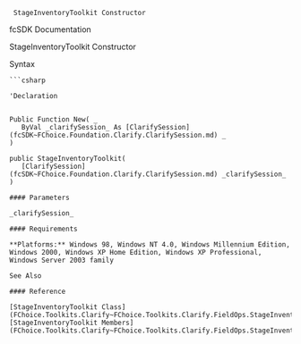 ﻿     StageInventoryToolkit Constructor                                                   

fcSDK Documentation

StageInventoryToolkit Constructor

Syntax

```vbnet
```csharp

'Declaration
 

Public Function New( _
   ByVal _clarifySession_ As [ClarifySession](fcSDK~FChoice.Foundation.Clarify.ClarifySession.md) _
)

public StageInventoryToolkit( 
   [ClarifySession](fcSDK~FChoice.Foundation.Clarify.ClarifySession.md) _clarifySession_
)

#### Parameters

_clarifySession_

#### Requirements

**Platforms:** Windows 98, Windows NT 4.0, Windows Millennium Edition, Windows 2000, Windows XP Home Edition, Windows XP Professional, Windows Server 2003 family

See Also

#### Reference

[StageInventoryToolkit Class](FChoice.Toolkits.Clarify~FChoice.Toolkits.Clarify.FieldOps.StageInventoryToolkit.md)  
[StageInventoryToolkit Members](FChoice.Toolkits.Clarify~FChoice.Toolkits.Clarify.FieldOps.StageInventoryToolkit_members.md)